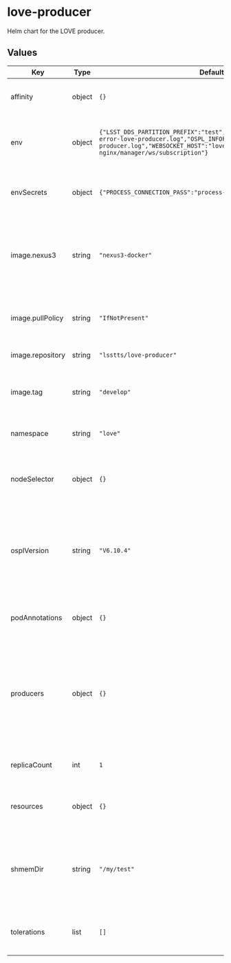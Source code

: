 # love-producer

Helm chart for the LOVE producer.

## Values

| Key | Type | Default | Description |
|-----|------|---------|-------------|
| affinity | object | `{}` | Affinity rules for the LOVE producer pods |
| env | object | `{"LSST_DDS_PARTITION_PREFIX":"test","OSPL_ERRORFILE":"/tmp/ospl-error-love-producer.log","OSPL_INFOFILE":"/tmp/ospl-info-love-producer.log","WEBSOCKET_HOST":"love-nginx/manager/ws/subscription"}` | This section holds a set of key, value pairs for environmental variables |
| envSecrets | object | `{"PROCESS_CONNECTION_PASS":"process-connection-pass"}` | This section holds a set of key, value pairs for secrets |
| image.nexus3 | string | `"nexus3-docker"` | The tag name for the Nexus3 Docker repository secrets if private images need to be pulled |
| image.pullPolicy | string | `"IfNotPresent"` | The pull policy on the LOVE producer image |
| image.repository | string | `"lsstts/love-producer"` | The LOVE producer image to use |
| image.tag | string | `"develop"` | The tag to use for the LOVE producer image |
| namespace | string | `"love"` | The overall namespace for the LOVE producers |
| nodeSelector | object | `{}` | Node selection rules for the LOVE producer pods |
| osplVersion | string | `"V6.10.4"` | This is the version of the OpenSplice library to run. It is used to set the location of the OSPL configuration file |
| podAnnotations | object | `{}` | This allows the specification of pod annotations. |
| producers | object | `{}` | This sections sets the list of producers to use. The producers should be specified like: _name_: _CSC name:index_ Example: ataos: ATAOS:0 |
| replicaCount | int | `1` | Set the replica count for the LOVE producers |
| resources | object | `{}` | Resource specifications for the LOVE producer pods |
| shmemDir | string | `"/my/test"` | This is the path to the Kubernetes local store where the shared memory database will be written |
| tolerations | list | `[]` | Toleration specifications for the LOVE producer pods |
